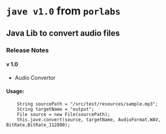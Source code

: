 # `jave v1.0` from `porlabs`

## Java Lib to convert audio files


### Release Notes
#### v 1.0
- Audio Convertor

#### Usage:
        String sourcePath = "/src/test/resources/sample.mp3";
        String targetName = "output";
        File source = new File(sourcePath);
        this.jave.convert(source, targetName, AudioFormat.WAV, BitRate.BitRate_112800);
